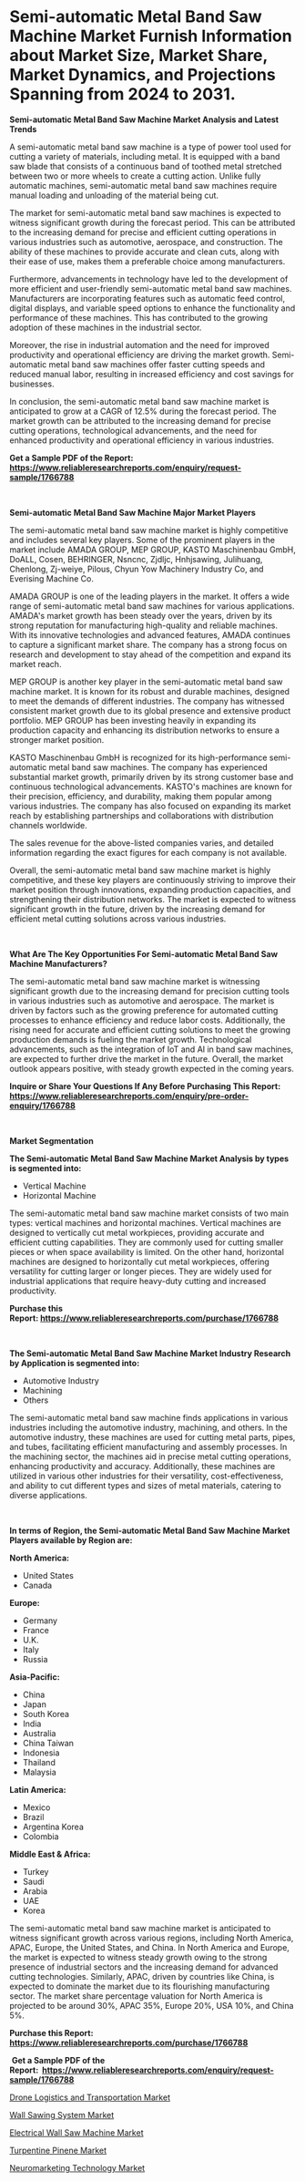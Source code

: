 <p><h1>Semi-automatic Metal Band Saw Machine Market Furnish Information about Market Size, Market Share, Market Dynamics, and Projections Spanning from 2024 to 2031.</h1></p><p><strong>Semi-automatic Metal Band Saw Machine Market Analysis and Latest Trends</strong></p>
<p><p>A semi-automatic metal band saw machine is a type of power tool used for cutting a variety of materials, including metal. It is equipped with a band saw blade that consists of a continuous band of toothed metal stretched between two or more wheels to create a cutting action. Unlike fully automatic machines, semi-automatic metal band saw machines require manual loading and unloading of the material being cut.</p><p>The market for semi-automatic metal band saw machines is expected to witness significant growth during the forecast period. This can be attributed to the increasing demand for precise and efficient cutting operations in various industries such as automotive, aerospace, and construction. The ability of these machines to provide accurate and clean cuts, along with their ease of use, makes them a preferable choice among manufacturers.</p><p>Furthermore, advancements in technology have led to the development of more efficient and user-friendly semi-automatic metal band saw machines. Manufacturers are incorporating features such as automatic feed control, digital displays, and variable speed options to enhance the functionality and performance of these machines. This has contributed to the growing adoption of these machines in the industrial sector.</p><p>Moreover, the rise in industrial automation and the need for improved productivity and operational efficiency are driving the market growth. Semi-automatic metal band saw machines offer faster cutting speeds and reduced manual labor, resulting in increased efficiency and cost savings for businesses.</p><p>In conclusion, the semi-automatic metal band saw machine market is anticipated to grow at a CAGR of 12.5% during the forecast period. The market growth can be attributed to the increasing demand for precise cutting operations, technological advancements, and the need for enhanced productivity and operational efficiency in various industries.</p></p>
<p><strong>Get a Sample PDF of the Report:&nbsp; <a href="https://www.reliableresearchreports.com/enquiry/request-sample/1766788">https://www.reliableresearchreports.com/enquiry/request-sample/1766788</a></strong></p>
<p>&nbsp;</p>
<p><strong>Semi-automatic Metal Band Saw Machine Major Market Players</strong></p>
<p><p>The semi-automatic metal band saw machine market is highly competitive and includes several key players. Some of the prominent players in the market include AMADA GROUP, MEP GROUP, KASTO Maschinenbau GmbH, DoALL, Cosen, BEHRINGER, Nsncnc, Zjdljc, Hnhjsawing, Julihuang, Chenlong, Zj-weiye, Pilous, Chyun Yow Machinery Industry Co, and Everising Machine Co.</p><p>AMADA GROUP is one of the leading players in the market. It offers a wide range of semi-automatic metal band saw machines for various applications. AMADA's market growth has been steady over the years, driven by its strong reputation for manufacturing high-quality and reliable machines. With its innovative technologies and advanced features, AMADA continues to capture a significant market share. The company has a strong focus on research and development to stay ahead of the competition and expand its market reach.</p><p>MEP GROUP is another key player in the semi-automatic metal band saw machine market. It is known for its robust and durable machines, designed to meet the demands of different industries. The company has witnessed consistent market growth due to its global presence and extensive product portfolio. MEP GROUP has been investing heavily in expanding its production capacity and enhancing its distribution networks to ensure a stronger market position.</p><p>KASTO Maschinenbau GmbH is recognized for its high-performance semi-automatic metal band saw machines. The company has experienced substantial market growth, primarily driven by its strong customer base and continuous technological advancements. KASTO's machines are known for their precision, efficiency, and durability, making them popular among various industries. The company has also focused on expanding its market reach by establishing partnerships and collaborations with distribution channels worldwide.</p><p>The sales revenue for the above-listed companies varies, and detailed information regarding the exact figures for each company is not available.</p><p>Overall, the semi-automatic metal band saw machine market is highly competitive, and these key players are continuously striving to improve their market position through innovations, expanding production capacities, and strengthening their distribution networks. The market is expected to witness significant growth in the future, driven by the increasing demand for efficient metal cutting solutions across various industries.</p></p>
<p>&nbsp;</p>
<p><strong>What Are The Key Opportunities For Semi-automatic Metal Band Saw Machine Manufacturers?</strong></p>
<p><p>The semi-automatic metal band saw machine market is witnessing significant growth due to the increasing demand for precision cutting tools in various industries such as automotive and aerospace. The market is driven by factors such as the growing preference for automated cutting processes to enhance efficiency and reduce labor costs. Additionally, the rising need for accurate and efficient cutting solutions to meet the growing production demands is fueling the market growth. Technological advancements, such as the integration of IoT and AI in band saw machines, are expected to further drive the market in the future. Overall, the market outlook appears positive, with steady growth expected in the coming years.</p></p>
<p><strong>Inquire or Share Your Questions If Any Before Purchasing This Report: <a href="https://www.reliableresearchreports.com/enquiry/pre-order-enquiry/1766788">https://www.reliableresearchreports.com/enquiry/pre-order-enquiry/1766788</a></strong></p>
<p>&nbsp;</p>
<p><strong>Market Segmentation</strong></p>
<p><strong>The Semi-automatic Metal Band Saw Machine Market Analysis by types is segmented into:</strong></p>
<p><ul><li>Vertical Machine</li><li>Horizontal Machine</li></ul></p>
<p><p>The semi-automatic metal band saw machine market consists of two main types: vertical machines and horizontal machines. Vertical machines are designed to vertically cut metal workpieces, providing accurate and efficient cutting capabilities. They are commonly used for cutting smaller pieces or when space availability is limited. On the other hand, horizontal machines are designed to horizontally cut metal workpieces, offering versatility for cutting larger or longer pieces. They are widely used for industrial applications that require heavy-duty cutting and increased productivity.</p></p>
<p><strong>Purchase this Report:&nbsp;<a href="https://www.reliableresearchreports.com/purchase/1766788">https://www.reliableresearchreports.com/purchase/1766788</a></strong></p>
<p>&nbsp;</p>
<p><strong>The Semi-automatic Metal Band Saw Machine Market Industry Research by Application is segmented into:</strong></p>
<p><ul><li>Automotive Industry</li><li>Machining</li><li>Others</li></ul></p>
<p><p>The semi-automatic metal band saw machine finds applications in various industries including the automotive industry, machining, and others. In the automotive industry, these machines are used for cutting metal parts, pipes, and tubes, facilitating efficient manufacturing and assembly processes. In the machining sector, the machines aid in precise metal cutting operations, enhancing productivity and accuracy. Additionally, these machines are utilized in various other industries for their versatility, cost-effectiveness, and ability to cut different types and sizes of metal materials, catering to diverse applications.</p></p>
<p>&nbsp;</p>
<p><strong>In terms of Region, the Semi-automatic Metal Band Saw Machine Market Players available by Region are:</strong></p>
<p>
    <p> <strong> North America: </strong>
        <ul>
            <li>United States</li>
            <li>Canada</li>
        </ul>
        </p> 
    <p> <strong> Europe: </strong>
        <ul>
            <li>Germany</li>
            <li>France</li>
            <li>U.K.</li>
            <li>Italy</li>
            <li>Russia</li>
        </ul>
        </p> 
    <p> <strong> Asia-Pacific: </strong>
        <ul>
            <li>China</li>
            <li>Japan</li>
            <li>South Korea</li>
            <li>India</li>
            <li>Australia</li>
            <li>China Taiwan</li>
            <li>Indonesia</li>
            <li>Thailand</li>
            <li>Malaysia</li>
        </ul>
        </p> 
    <p> <strong> Latin America: </strong>
        <ul>
            <li>Mexico</li>
            <li>Brazil</li>
            <li>Argentina Korea</li>
            <li>Colombia</li>
        </ul>
        </p> 
    <p> <strong> Middle East & Africa: </strong>
        <ul>
            <li>Turkey</li>
            <li>Saudi</li>
            <li>Arabia</li>
            <li>UAE</li>
            <li>Korea</li>
        </ul>
    </p>
    </p>
<p><p>The semi-automatic metal band saw machine market is anticipated to witness significant growth across various regions, including North America, APAC, Europe, the United States, and China. In North America and Europe, the market is expected to witness steady growth owing to the strong presence of industrial sectors and the increasing demand for advanced cutting technologies. Similarly, APAC, driven by countries like China, is expected to dominate the market due to its flourishing manufacturing sector. The market share percentage valuation for North America is projected to be around 30%, APAC 35%, Europe 20%, USA 10%, and China 5%.</p></p>
<p><strong>Purchase this Report: <a href="https://www.reliableresearchreports.com/purchase/1766788">https://www.reliableresearchreports.com/purchase/1766788</a></strong></p>
<p>&nbsp;<strong>Get a Sample PDF of the Report:&nbsp;&nbsp;<a href="https://www.reliableresearchreports.com/enquiry/request-sample/1766788">https://www.reliableresearchreports.com/enquiry/request-sample/1766788</a></strong></p>
<p><strong></strong></p>
<p><p><a href="https://medium.com/@samanthamason1930/drone-logistics-and-transportation-market-competitive-analysis-market-trends-and-forecast-to-2030-993df8318b6f">Drone Logistics and Transportation Market</a></p><p><a href="https://github.com/ruslanpoljakovrd177/Market-Research-Report-List-2/blob/main/wall-sawing-system-market.md">Wall Sawing System Market</a></p><p><a href="https://github.com/grishafomin4852/Market-Research-Report-List-2/blob/main/electrical-wall-saw-machine-market.md">Electrical Wall Saw Machine Market</a></p><p><a href="https://issuu.com/reportprime-2/docs/turpentine-pinene-market-size-2030.pptx">Turpentine Pinene Market</a></p><p><a href="https://medium.com/@samanthamason1930/neuromarketing-technology-market-size-and-market-trends-complete-industry-overview-2023-to-2030-2dbe49be8298">Neuromarketing Technology Market</a></p></p>